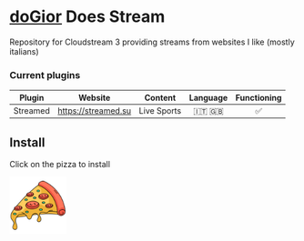 #  [doGior](https://github.com/doGior) Does Stream

Repository for Cloudstream 3 providing streams from websites I like (mostly italians)

### Current plugins

| **Plugin** | **Website**         | **Content** | **Language** | **Functioning** |
|------------|---------------------|-------------|:------------:|:---------------:|  
| Streamed   | https://streamed.su | Live Sports |  🇮🇹  🇬🇧  |        ✅        |

## Install
Click on the pizza to install

[<img alt="alt_text" width="100px" src="pizza.png"/>](https://self-similarity.github.io/http-protocol-redirector?r=cloudstreamrepo://raw.githubusercontent.com/doGior/doGiorDoesStream/builds/repo.json)